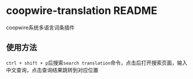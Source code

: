 # coopwire-translation README
coopwire系统多语言词条插件

## 使用方法
`ctrl + shift + p`后搜索`search translation`命令，点击后打开搜索页面，输入中文查询，点击查询结果跳转到对应位置